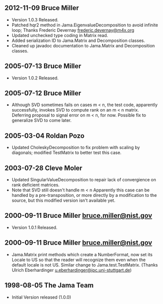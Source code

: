 ## 2012-11-09 Bruce Miller
* Version 1.0.3 Released.
* Patched hqr2 method in Jama.EigenvalueDecomposition
  to avoid infinite loop;
  Thanks Frederic Devernay <frederic.devernay@m4x.org>
* Updated unchecked type coding in Matrix read.
* Added serialization ID to Jama.Matrix and Decomposition classes.
* Cleaned up javadoc documentation to Jama.Matrix and Decomposition classes.

## 2005-07-13 Bruce Miller
* Version 1.0.2 Released.

## 2005-07-12 Bruce Miller
* Although SVD sometimes fails on cases m < n,
  the test code, apparently successfully, invokes
  SVD to compute rank on an m < n matrix. Deferring
  proposal to signal error on m < n, for now.
  Possible fix to generalize SVD to come later.

## 2005-03-04 Roldan Pozo
* Updated CholeskyDecomposition to fix problem with scaling by
  diagonals; modified TestMatrix to better test this case.

## 2003-07-28 Cleve Moler
* Updated SingularValueDecomposition to repair lack of convergience
  on rank deficient matrices.
* Note that SVD still doesn't handle m < n
  Apparently this case can be handled by a pre-transposition,
  or more directly by a modification to the source, but this
  modified version isn't available yet.

## 2000-09-11 Bruce Miller <bruce.miller@nist.gov>
* Version 1.0.1 Released.

## 2000-09-11 Bruce Miller <bruce.miller@nist.gov>
* Jama.Matrix print methods which create a NumberFormat, now set its
  Locale to US so that the reader will recognize them even when the
  default locale is not US.  Similar change to Jama.test.TestMatrix.
  (Thanks Ulrich Eberhardinger <u.eberhardinger@ipc.uni-stuttgart.de>)

## 1998-08-05 The Jama Team
* Initial Version released (1.0.0)
